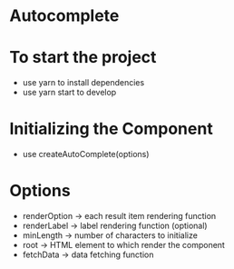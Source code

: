 # Autocomplete

# To start the project
* use yarn to install dependencies
* use yarn start to develop


# Initializing the Component
* use createAutoComplete(options)

# Options
* renderOption -> each result item rendering function
* renderLabel -> label rendering function (optional)
* minLength -> number of characters to initialize
* root -> HTML element to which render the component
* fetchData -> data fetching function